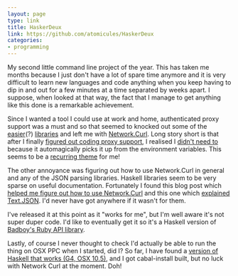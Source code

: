 ```yaml
---
layout: page
type: link
title: HaskerDeux
link: https://github.com/atomicules/HaskerDeux
categories: 
- programming
---
```

My second little command line project of the year. This has taken me months because I just don't have a lot of spare time anymore and it is very difficult to learn new languages and code anything when you keep having to dip in and out for a few minutes at a time separated by weeks apart. I suppose, when looked at that way, the fact that I manage to get anything like this done is a remarkable achievement. 

Since I wanted a tool I could use at work and home, authenticated proxy support was a must and so that seemed to knocked out some of the [easier](http://hackage.haskell.org/package/http-conduit)(?) [libraries](http://hackage.haskell.org/package/HTTP-4000.2.3) and left me with [Network.Curl](http://hackage.haskell.org/package/curl-1.3.7). Long story short is that after I finally [figured out coding proxy support](https://github.com/atomicules/HaskerDeux/commit/1844824289593f9698b56ebdde7af4a65d60d0de), I realised I [didn't need to](https://github.com/atomicules/HaskerDeux/commit/1844824289593f9698b56ebdde7af4a65d60d0de#commitcomment-1476439) because it automagically picks it up from the environment variables. This seems to be a [recurring theme](https://github.com/atomicules/simplenote.py/commits/defunct-proxy/) for me!

The other annoyance was figuring out how to use Network.Curl in general and any of the JSON parsing libraries. Haskell libraries seem to be very sparse on useful documentation. Fortunately I found this blog post which [helped me figure out how to use Network.Curl](http://flygdynamikern.blogspot.it/2009/03/extended-sessions-with-haskell-curl.html) and this one which [explained Text.JSON](http://www.amateurtopologist.com/blog/2010/11/05/a-haskell-newbies-guide-to-text-json/). I'd never have got anywhere if it wasn't for them.

I've released it at this point as it "works for me", but I'm well aware it's not super duper code. I'd like to eventually get it so it's a Haskell version of [Badboy's Ruby API library](https://github.com/badboy/teuxdeux).

Lastly, of course I never thought to check I'd actually be able to run the thing on OSX PPC when I started, did I? So far, I have found a [version of Haskell that works (G4, OSX 10.5)](http://www.haskell.org/ghc/download_6_10_1), and I got cabal-install built, but no luck with Network Curl at the moment. Doh!
